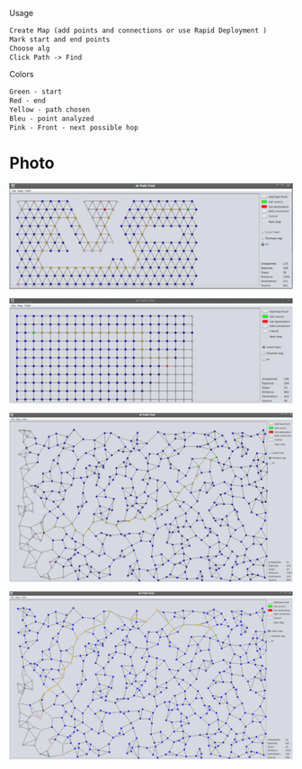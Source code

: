 Usage

    Create Map (add points and connections or use Rapid Deployment )
    Mark start and end points
    Choose alg
    Click Path -> Find


Colors

    Green - start
    Red - end
    Yellow - path chosen
    Bleu - point analyzed
    Pink - Front - next possible hop



# Photo

![Path1](/jpg/path1.jpeg)



![Path2](/jpg/path2.jpeg)



![Path3](/jpg/path3.jpeg)



![Path4](/jpg/path4.jpeg)